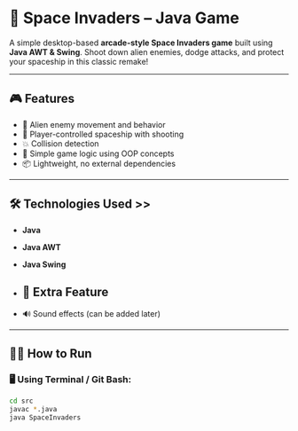 # 🚀 Space Invaders – Java Game

A simple desktop-based **arcade-style Space Invaders game** built using **Java AWT & Swing**. Shoot down alien enemies, dodge attacks, and protect your spaceship in this classic remake!

---

## 🎮 Features

- 👾 Alien enemy movement and behavior
- 🚀 Player-controlled spaceship with shooting
- 💥 Collision detection
- 🧠 Simple game logic using OOP concepts
- 📦 Lightweight, no external dependencies

---

## 🛠️ **Technologies Used** >>

- **Java**
- **Java AWT**
- **Java Swing**

- ## 📌 Extra Feature
- 🔊 Sound effects (can be added later)


---

## 🧑‍💻 How to Run

### 🖥️ Using Terminal / Git Bash:

```bash
cd src
javac *.java
java SpaceInvaders
                                                                                #developed by Aman Kr.
